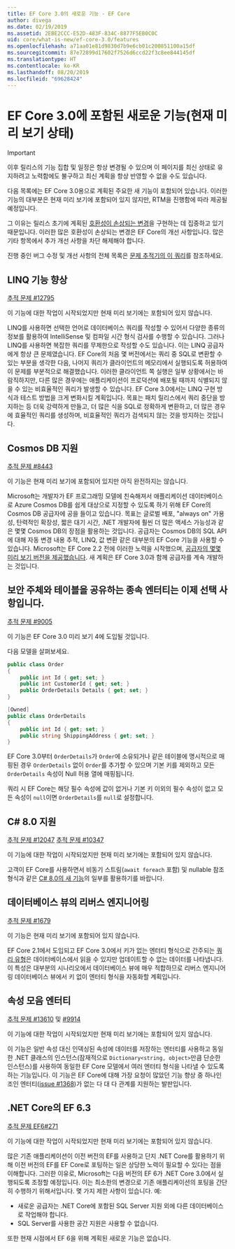 ```yaml
---
title: EF Core 3.0의 새로운 기능 - EF Core
author: divega
ms.date: 02/19/2019
ms.assetid: 2EBE2CCC-E52D-483F-834C-8877F5EB0C0C
uid: core/what-is-new/ef-core-3.0/features
ms.openlocfilehash: a71aa01e81d9830d7b9e6cb01c200851100a15df
ms.sourcegitcommit: 87e72899d17602f7526d6ccd22f3c8ee844145df
ms.translationtype: HT
ms.contentlocale: ko-KR
ms.lasthandoff: 08/20/2019
ms.locfileid: "69628424"
---
```

# <a name="new-features-included-in-ef-core-30-currently-in-preview"></a>EF Core 3.0에 포함된 새로운 기능(현재 미리 보기 상태)

> [!IMPORTANT]
> 이후 릴리스의 기능 집합 및 일정은 항상 변경될 수 있으며 이 페이지를 최신 상태로 유지하려고 노력함에도 불구하고 최신 계획을 항상 반영할 수 없을 수도 있습니다.

다음 목록에는 EF Core 3.0용으로 계획된 주요한 새 기능이 포함되어 있습니다.
이러한 기능의 대부분은 현재 미리 보기에 포함되어 있지 않지만, RTM을 진행함에 따라 제공될 예정입니다.

그 이유는 릴리스 초기에 계획된 [호환성이 손상되는 변경](xref:core/what-is-new/ef-core-3.0/breaking-changes)을 구현하는 데 집중하고 있기 때문입니다.
이러한 많은 호환성이 손상되는 변경은 EF Core의 개선 사항입니다.
많은 기타 항목에서 추가 개선 사항을 차단 해제해야 합니다. 

진행 중인 버그 수정 및 개선 사항의 전체 목록은 [문제 추적기의 이 쿼리](https://github.com/aspnet/EntityFrameworkCore/issues?q=is%3Aopen+is%3Aissue+milestone%3A3.0.0+sort%3Areactions-%2B1-desc)를 참조하세요.

## <a name="linq-improvements"></a>LINQ 기능 향상 

[추적 문제 #12795](https://github.com/aspnet/EntityFrameworkCore/issues/12795)

이 기능에 대한 작업이 시작되었지만 현재 미리 보기에는 포함되어 있지 않습니다.

LINQ를 사용하면 선택한 언어로 데이터베이스 쿼리를 작성할 수 있어서 다양한 종류의 정보를 활용하여 IntelliSense 및 컴파일 시간 형식 검사를 수행할 수 있습니다.
그러나 LINQ를 사용하면 복잡한 쿼리를 무제한으로 작성할 수도 있습니다. 이는 LINQ 공급자에게 항상 큰 문제였습니다.
EF Core의 처음 몇 버전에서는 쿼리 중 SQL로 변환할 수 있는 부분을 생각한 다음, 나머지 쿼리가 클라이언트의 메모리에서 실행되도록 허용하여 이 문제를 부분적으로 해결했습니다.
이러한 클라이언트 쪽 실행은 일부 상황에서는 바람직하지만, 다른 많은 경우에는 애플리케이션이 프로덕션에 배포될 때까지 식별되지 않을 수 있는 비효율적인 쿼리가 발생할 수 있습니다.
EF Core 3.0에서는 LINQ 구현 방식과 테스트 방법을 크게 변화시킬 계획입니다.
목표는 패치 릴리스에서 쿼리 중단을 방지하는 등 더욱 강력하게 만들고, 더 많은 식을 SQL로 정확하게 변환하고, 더 많은 경우에 효율적인 쿼리를 생성하며, 비효율적인 쿼리가 검색되지 않는 것을 방지하는 것입니다.

## <a name="cosmos-db-support"></a>Cosmos DB 지원 

[추적 문제 #8443](https://github.com/aspnet/EntityFrameworkCore/issues/8443)

이 기능은 현재 미리 보기에 포함되어 있지만 아직 완전하지는 않습니다. 

Microsoft는 개발자가 EF 프로그래밍 모델에 친숙해져서 애플리케이션 데이터베이스로 Azure Cosmos DB를 쉽게 대상으로 지정할 수 있도록 하기 위해 EF Core의 Cosmos DB 공급자에 공을 들이고 있습니다.
목표는 글로벌 배포, "always on" 가용성, 탄력적인 확장성, 짧은 대기 시간, .NET 개발자에 훨씬 더 많은 액세스 가능성과 같은 몇몇 Cosmos DB의 장점을 활용하는 것입니다.
공급자는 Cosmos DB의 SQL API에 대해 자동 변경 내용 추적, LINQ, 값 변환 같은 대부분의 EF Core 기능을 사용할 수 있습니다.
Microsoft는 EF Core 2.2 전에 이러한 노력을 시작했으며, [공급자의 몇몇 미리 보기 버전을 제공했습니다](https://blogs.msdn.microsoft.com/dotnet/2018/10/17/announcing-entity-framework-core-2-2-preview-3/).
새 계획은 EF Core 3.0과 함께 공급자를 계속 개발하는 것입니다. 

## <a name="dependent-entities-sharing-the-table-with-the-principal-are-now-optional"></a>보안 주체와 테이블을 공유하는 종속 엔터티는 이제 선택 사항입니다.

[추적 문제 #9005](https://github.com/aspnet/EntityFrameworkCore/issues/9005)

이 기능은 EF Core 3.0 미리 보기 4에 도입될 것입니다.

다음 모델을 살펴보세요.
```C#
public class Order
{
    public int Id { get; set; }
    public int CustomerId { get; set; }
    public OrderDetails Details { get; set; }
}

[Owned]
public class OrderDetails
{
    public int Id { get; set; }
    public string ShippingAddress { get; set; }
}
```

EF Core 3.0부터 `OrderDetails`가 `Order`에 소유되거나 같은 테이블에 명시적으로 매핑된 경우 `OrderDetails` 없이 `Order`를 추가할 수 있으며 기본 키를 제외하고 모든 `OrderDetails` 속성이 Null 허용 열에 매핑됩니다.

쿼리 시 EF Core는 해당 필수 속성에 값이 없거나 기본 키 이외의 필수 속성이 없고 모든 속성이 `null`이면 `OrderDetails`를 `null`로 설정합니다.

## <a name="c-80-support"></a>C# 8.0 지원

[추적 문제 #12047](https://github.com/aspnet/EntityFrameworkCore/issues/12047)
[추적 문제 #10347](https://github.com/aspnet/EntityFrameworkCore/issues/10347)

이 기능에 대한 작업이 시작되었지만 현재 미리 보기에는 포함되어 있지 않습니다.

고객이 EF Core를 사용하면서 비동기 스트림(`await foreach` 포함) 및 nullable 참조 형식과 같은 [C# 8.0의 새 기능](https://blogs.msdn.microsoft.com/dotnet/2018/11/12/building-c-8-0/)의 일부를 활용하기를 바랍니다.

## <a name="reverse-engineering-of-database-views"></a>데이터베이스 뷰의 리버스 엔지니어링

[추적 문제 #1679](https://github.com/aspnet/EntityFrameworkCore/issues/1679)

이 기능은 현재 미리 보기에 포함되어 있지 않습니다.

EF Core 2.1에서 도입되고 EF Core 3.0에서 키가 없는 엔터티 형식으로 간주되는 [쿼리 유형](xref:core/modeling/query-types)은 데이터베이스에서 읽을 수 있지만 업데이트할 수 없는 데이터를 나타냅니다.
이 특성은 대부분의 시나리오에서 데이터베이스 뷰에 매우 적합하므로 리버스 엔지니어링 데이터베이스 뷰에서 키 없이 엔터티 형식을 자동화할 계획입니다.

## <a name="property-bag-entities"></a>속성 모음 엔터티

[추적 문제 #13610](https://github.com/aspnet/EntityFrameworkCore/issues/13610) 및 [#9914](https://github.com/aspnet/EntityFrameworkCore/issues/9914)

이 기능에 대한 작업이 시작되었지만 현재 미리 보기에는 포함되어 있지 않습니다. 

이 기능은 일반 속성 대신 인덱싱된 속성에 데이터를 저장하는 엔터티를 사용하고 동일한 .NET 클래스의 인스턴스(잠재적으로 `Dictionary<string, object>`만큼 단순한 인스턴스)를 사용하여 동일한 EF Core 모델에서 여러 엔터티 형식을 나타낼 수 있도록 하는 기능입니다.
이 기능은 EF Core에 대해 가장 요청이 많았던 기능 향상 중 하나인 조인 엔터티([issue #1368](https://github.com/aspnet/EntityFrameworkCore/issues/1368))가 없는 다 대 다 관계를 지원하는 발판입니다.

## <a name="ef-63-on-net-core"></a>.NET Core의 EF 6.3

[추적 문제 EF6#271](https://github.com/aspnet/EntityFramework6/issues/271)

이 기능에 대한 작업이 시작되었지만 현재 미리 보기에는 포함되어 있지 않습니다. 

많은 기존 애플리케이션이 이전 버전의 EF를 사용하고 단지 .NET Core를 활용하기 위해 이전 버전의 EF를 EF Core로 포팅하는 일은 상당한 노력이 필요할 수 있다는 점을 이해합니다.
그러한 이유로, Microsoft는 다음 버전의 EF 6가 .NET Core 3.0에서 실행되도록 조정할 예정입니다.
이는 최소한의 변경으로 기존 애플리케이션의 포팅을 간단히 수행하기 위해서입니다.
몇 가지 제한 사항이 있습니다. 예:
- 새로운 공급자는 .NET Core에 포함된 SQL Server 지원 외에 다른 데이터베이스로 작업해야 합니다.
- SQL Server를 사용한 공간 지원은 사용할 수 없습니다.

또한 현재 시점에서 EF 6을 위해 계획된 새로운 기능은 없습니다.
